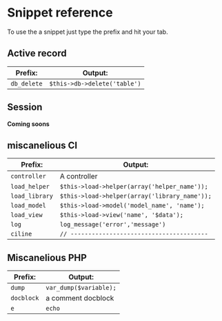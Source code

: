 Snippet reference
===================

To use the a snippet just type the prefix and hit your tab.

## Active record

| Prefix:     | Output:                      |
| ----------- | ---------------------------- |
| `db_delete` | `$this->db->delete('table')` |

## Session

**Coming soons**

## miscanelious CI

| Prefix:        | Output:                                       |
| -------------- | --------------------------------------------- |
| `controller`   | A controller                                  |
| `load_helper`  | `$this->load->helper(array('helper_name'));`  |
| `load_library` | `$this->load->helper(array('library_name'));` |
| `load_model`   | `$this->load->model('model_name', 'name');`   |
| `load_view`    | `$this->load->view('name', '$data');`         |
| `log`          | `log_message('error','message')`              |
| `ciline`       | `// ---------------------------------------`  |

## Miscanelious PHP

| Prefix:    | Output:                 |
| ---------- | ----------------------- |
| `dump`     | `var_dump($variable);`  |
| `docblock` | a comment docblock      |
| `e`        | `echo`                  |
